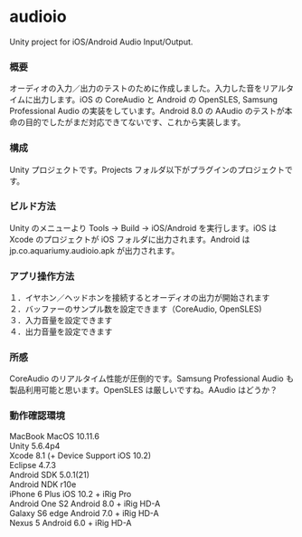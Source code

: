 # audioio
Unity project for iOS/Android Audio Input/Output.

### 概要
オーディオの入力／出力のテストのために作成しました。入力した音をリアルタイムに出力します。iOS の CoreAudio と Android の OpenSLES, Samsung Professional Audio の実装をしています。Android 8.0 の AAudio のテストが本命の目的でしたがまだ対応できてないです、これから実装します。<br>

### 構成
Unity プロジェクトです。Projects フォルダ以下がプラグインのプロジェクトです。

### ビルド方法
Unity のメニューより Tools -> Build -> iOS/Android を実行します。iOS は Xcode のプロジェクトが iOS フォルダに出力されます。Android は jp.co.aquariumy.audioio.apk が出力されます。<br>

### アプリ操作方法
１．イヤホン／ヘッドホンを接続するとオーディオの出力が開始されます<br>
２．バッファーのサンプル数を設定できます（CoreAudio, OpenSLES)<br>
３．入力音量を設定できます<br>
４．出力音量を設定できます<br>

### 所感
CoreAudio のリアルタイム性能が圧倒的です。Samsung Professional Audio も製品利用可能と思います。OpenSLES は厳しいですね。AAudio はどうか？

### 動作確認環境
MacBook MacOS 10.11.6<br>
Unity 5.6.4p4<br>
Xcode 8.1 (+ Device Support iOS 10.2)<br>
Eclipse 4.7.3<br>
Android SDK 5.0.1(21)<br>
Android NDK r10e<br>
iPhone 6 Plus iOS 10.2 + iRig Pro<br>
Android One S2 Android 8.0 + iRig HD-A<br>
Galaxy S6 edge Android 7.0 + iRig HD-A<br>
Nexus 5 Android 6.0 + iRig HD-A<br>
